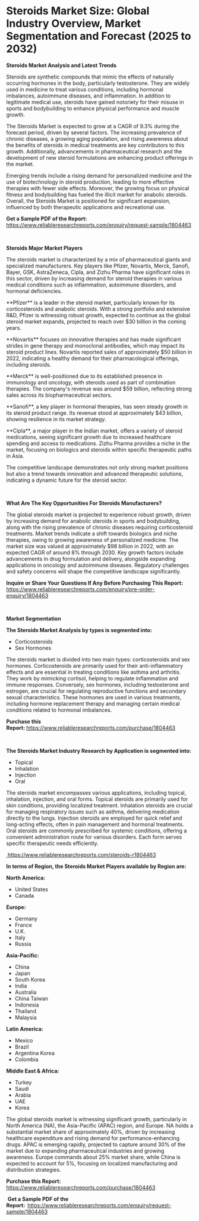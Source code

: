 <p><h1>Steroids Market Size: Global Industry Overview, Market Segmentation and Forecast (2025 to 2032)</h1></p><p><strong>Steroids Market Analysis and Latest Trends</strong></p>
<p><p>Steroids are synthetic compounds that mimic the effects of naturally occurring hormones in the body, particularly testosterone. They are widely used in medicine to treat various conditions, including hormonal imbalances, autoimmune diseases, and inflammation. In addition to legitimate medical use, steroids have gained notoriety for their misuse in sports and bodybuilding to enhance physical performance and muscle growth.</p><p>The Steroids Market is expected to grow at a CAGR of 9.3% during the forecast period, driven by several factors. The increasing prevalence of chronic diseases, a growing aging population, and rising awareness about the benefits of steroids in medical treatments are key contributors to this growth. Additionally, advancements in pharmaceutical research and the development of new steroid formulations are enhancing product offerings in the market. </p><p>Emerging trends include a rising demand for personalized medicine and the use of biotechnology in steroid production, leading to more effective therapies with fewer side effects. Moreover, the growing focus on physical fitness and bodybuilding has fueled the illicit market for anabolic steroids. Overall, the Steroids Market is positioned for significant expansion, influenced by both therapeutic applications and recreational use.</p></p>
<p><strong>Get a Sample PDF of the Report:&nbsp;</strong> <a href="https://www.reliableresearchreports.com/enquiry/request-sample/1804463?utm_campaign=2840&utm_medium=2&utm_source=Github&utm_content=ia&utm_term=19042025&utm_id=steroids">https://www.reliableresearchreports.com/enquiry/request-sample/1804463</a></p>
<p>&nbsp;</p>
<p><strong>Steroids Major Market Players</strong></p>
<p><p>The steroids market is characterized by a mix of pharmaceutical giants and specialized manufacturers. Key players like Pfizer, Novartis, Merck, Sanofi, Bayer, GSK, AstraZeneca, Cipla, and Zizhu Pharma have significant roles in this sector, driven by increasing demand for steroid therapies in various medical conditions such as inflammation, autoimmune disorders, and hormonal deficiencies.</p><p>**Pfizer** is a leader in the steroid market, particularly known for its corticosteroids and anabolic steroids. With a strong portfolio and extensive R&D, Pfizer is witnessing robust growth, expected to continue as the global steroid market expands, projected to reach over $30 billion in the coming years.</p><p>**Novartis** focuses on innovative therapies and has made significant strides in gene therapy and monoclonal antibodies, which may impact its steroid product lines. Novartis reported sales of approximately $50 billion in 2022, indicating a healthy demand for their pharmacological offerings, including steroids.</p><p>**Merck** is well-positioned due to its established presence in immunology and oncology, with steroids used as part of combination therapies. The company's revenue was around $59 billion, reflecting strong sales across its biopharmaceutical sectors.</p><p>**Sanofi**, a key player in hormonal therapies, has seen steady growth in its steroid product range. Its revenue stood at approximately $43 billion, showing resilience in its market strategy.</p><p>**Cipla**, a major player in the Indian market, offers a variety of steroid medications, seeing significant growth due to increased healthcare spending and access to medications. Zizhu Pharma provides a niche in the market, focusing on biologics and steroids within specific therapeutic paths in Asia.</p><p>The competitive landscape demonstrates not only strong market positions but also a trend towards innovation and advanced therapeutic solutions, indicating a dynamic future for the steroid sector.</p></p>
<p>&nbsp;</p>
<p><strong>What Are The Key Opportunities For Steroids Manufacturers?</strong></p>
<p><p>The global steroids market is projected to experience robust growth, driven by increasing demand for anabolic steroids in sports and bodybuilding, along with the rising prevalence of chronic diseases requiring corticosteroid treatments. Market trends indicate a shift towards biologics and niche therapies, owing to growing awareness of personalized medicine. The market size was valued at approximately $98 billion in 2022, with an expected CAGR of around 8% through 2030. Key growth factors include advancements in drug formulation and delivery, alongside expanding applications in oncology and autoimmune diseases. Regulatory challenges and safety concerns will shape the competitive landscape significantly.</p></p>
<p><strong>Inquire or Share Your Questions If Any Before Purchasing This Report:</strong> <a href="https://www.reliableresearchreports.com/enquiry/pre-order-enquiry/1804463?utm_campaign=2840&utm_medium=2&utm_source=Github&utm_content=ia&utm_term=19042025&utm_id=steroids">https://www.reliableresearchreports.com/enquiry/pre-order-enquiry/1804463</a></p>
<p>&nbsp;</p>
<p><strong>Market Segmentation</strong></p>
<p><strong>The Steroids Market Analysis by types is segmented into:</strong></p>
<p><ul><li>Corticosteroids</li><li>Sex Hormones</li></ul></p>
<p><p>The steroids market is divided into two main types: corticosteroids and sex hormones. Corticosteroids are primarily used for their anti-inflammatory effects and are essential in treating conditions like asthma and arthritis. They work by mimicking cortisol, helping to regulate inflammation and immune responses. Conversely, sex hormones, including testosterone and estrogen, are crucial for regulating reproductive functions and secondary sexual characteristics. These hormones are used in various treatments, including hormone replacement therapy and managing certain medical conditions related to hormonal imbalances.</p></p>
<p><strong>Purchase this Report:&nbsp;</strong><a href="https://www.reliableresearchreports.com/purchase/1804463?utm_campaign=2840&utm_medium=2&utm_source=Github&utm_content=ia&utm_term=19042025&utm_id=steroids">https://www.reliableresearchreports.com/purchase/1804463</a></p>
<p>&nbsp;</p>
<p><strong>The Steroids Market Industry Research by Application is segmented into:</strong></p>
<p><ul><li>Topical</li><li>Inhalation</li><li>Injection</li><li>Oral</li></ul></p>
<p><p>The steroids market encompasses various applications, including topical, inhalation, injection, and oral forms. Topical steroids are primarily used for skin conditions, providing localized treatment. Inhalation steroids are crucial for managing respiratory issues such as asthma, delivering medication directly to the lungs. Injection steroids are employed for quick relief and long-acting effects, often in pain management and hormonal treatments. Oral steroids are commonly prescribed for systemic conditions, offering a convenient administration route for various disorders. Each form serves specific therapeutic needs efficiently.</p></p>
<p><a href="https://www.reliableresearchreports.com/steroids-r1804463?utm_campaign=2840&utm_medium=2&utm_source=Github&utm_content=ia&utm_term=19042025&utm_id=steroids">&nbsp;https://www.reliableresearchreports.com/steroids-r1804463</a></p>
<p><strong>In terms of Region, the Steroids Market Players available by Region are:</strong></p>
<p>
    <p> <strong> North America: </strong>
        <ul>
            <li>United States</li>
            <li>Canada</li>
        </ul>
        </p> 
    <p> <strong> Europe: </strong>
        <ul>
            <li>Germany</li>
            <li>France</li>
            <li>U.K.</li>
            <li>Italy</li>
            <li>Russia</li>
        </ul>
        </p> 
    <p> <strong> Asia-Pacific: </strong>
        <ul>
            <li>China</li>
            <li>Japan</li>
            <li>South Korea</li>
            <li>India</li>
            <li>Australia</li>
            <li>China Taiwan</li>
            <li>Indonesia</li>
            <li>Thailand</li>
            <li>Malaysia</li>
        </ul>
        </p> 
    <p> <strong> Latin America: </strong>
        <ul>
            <li>Mexico</li>
            <li>Brazil</li>
            <li>Argentina Korea</li>
            <li>Colombia</li>
        </ul>
        </p> 
    <p> <strong> Middle East & Africa: </strong>
        <ul>
            <li>Turkey</li>
            <li>Saudi</li>
            <li>Arabia</li>
            <li>UAE</li>
            <li>Korea</li>
        </ul>
    </p>
    </p>
<p><p>The global steroids market is witnessing significant growth, particularly in North America (NA), the Asia-Pacific (APAC) region, and Europe. NA holds a substantial market share of approximately 40%, driven by increasing healthcare expenditure and rising demand for performance-enhancing drugs. APAC is emerging rapidly, projected to capture around 30% of the market due to expanding pharmaceutical industries and growing awareness. Europe commands about 25% market share, while China is expected to account for 5%, focusing on localized manufacturing and distribution strategies.</p></p>
<p><strong>Purchase this Report: </strong><a href="https://www.reliableresearchreports.com/purchase/1804463?utm_campaign=2840&utm_medium=2&utm_source=Github&utm_content=ia&utm_term=19042025&utm_id=steroids">https://www.reliableresearchreports.com/purchase/1804463</a></p>
<p>&nbsp;<strong>Get a Sample PDF of the Report:&nbsp;&nbsp;</strong><a href="https://www.reliableresearchreports.com/enquiry/request-sample/1804463?utm_campaign=2840&utm_medium=2&utm_source=Github&utm_content=ia&utm_term=19042025&utm_id=steroids">https://www.reliableresearchreports.com/enquiry/request-sample/1804463</a></p>
<p><strong></strong></p>
<p><p></p><p></p><p></p></p>